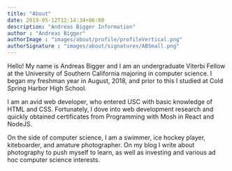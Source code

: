 ```yaml
---
title: "About"
date: 2019-05-12T12:14:34+06:00
description: "Andreas Bigger Information"
author : "Andreas Bigger"
authorImage : "images/about/profile/profileVertical.png"
authorSignature : "images/about/signatures/ABSmall.png"
---
```


Hello! My name is Andreas Bigger and I am an undergraduate Viterbi Fellow at the University of Southern California majoring in computer science. I began my freshman year in August, 2018, and prior to this I studied at Cold Spring Harbor High School.

I am an avid web developer, who entered USC with basic knowledge of HTML and CSS. Fortunately, I dove into web development research and quickly obtained certificates from Programming with Mosh in React and NodeJS.

On the side of computer science, I am a swimmer, ice hockey player, kiteboarder, and amature photographer. On my blog I write about photography to push myself to learn, as well as investing and various ad hoc computer science interests.
